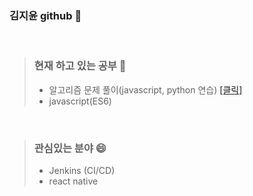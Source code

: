 ### 김지윤 github 👋   

<br>

>### 현재 하고 있는 공부 🤔          
>- 알고리즘 문제 풀이(javascript, python 연습) <a href ="https://github.com/jiyun1006/algorithm-study"> [클릭] </a>   
>- javascript(ES6)

<br>

>### 관심있는 분야 😄     
>- Jenkins (CI/CD)
>- react native




<!--
**jiyun1006/jiyun1006** is a ✨ _special_ ✨ repository because its `README.md` (this file) appears on your GitHub profile.

Here are some ideas to get you started:

- 🔭 I’m currently working on ...
- 🌱 I’m currently learning ...
- 👯 I’m looking to collaborate on ...
- 🤔 I’m looking for help with ...
- 💬 Ask me about ...
- 📫 How to reach me: ...
- 😄 Pronouns: ...
- ⚡ Fun fact: ...
-->
